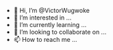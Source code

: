 - 👋 Hi, I’m @VictorWugwoke
- 👀 I’m interested in ...
- 🌱 I’m currently learning ...
- 💞️ I’m looking to collaborate on ...
- 📫 How to reach me ...

<!---
VictorWugwoke/VictorWugwoke is a ✨ special ✨ repository because its `README.md` (this file) appears on your GitHub profile.
You can click the Preview link to take a look at your changes.
--->
